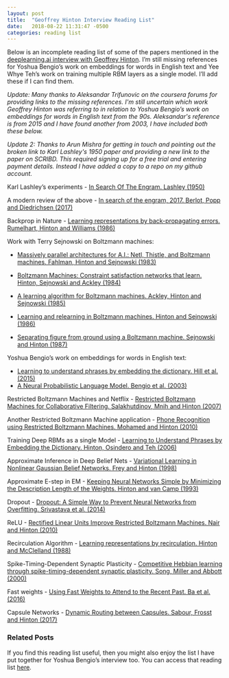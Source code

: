 ```yaml
---
layout: post
title:  "Geoffrey Hinton Interview Reading List"
date:   2018-08-22 11:31:47 -0500
categories: reading list
---
```

Below is an incomplete reading list of some of the papers mentioned in the [deeplearning.ai interview with Geoffrey Hinton][video]. I’m still missing references for Yoshua Bengio’s work on embeddings for words in English text and Yee Whye Teh’s work on training multiple RBM layers as a single model. I’ll add these if I can find them.

*Update: Many thanks to Aleksandar Trifunovic on the coursera forums for providing links to the missing references. I'm still uncertain which work Geoffrey Hinton was referring to in relation to Yoshua Bengio’s work on embeddings for words in English text from the 90s.  Aleksandar's reference is from 2015 and I have found another from 2003, I have included both these below.*

*Update 2: Thanks to Arun Mishra for getting in touch and pointing out the broken link to Karl Lashley's 1950 paper and providing a new link to the paper on SCRIBD.  This required signing up for a free trial and entering payment details.  Instead I have added a copy to a repo on my github account.*


Karl Lashley’s experiments - [In Search Of The Engram. Lashley (1950)][Lashley1950]

A modern review of the above - [In search of the engram, 2017. Berlot, Popp and Diedrichsen (2017)][Berlot2017]

Backprop in Nature - [Learning representations by back-propagating errors. Rumelhart, Hinton and Williams (1986)][Rumelhart1986]

Work with Terry Sejnowski on Boltzmann machines:

 - [Massively parallel architectures for A.I.: Netl, Thistle, and Boltzmann machines. Fahlman, Hinton and Sejnowski (1983)][Fahlman1983]

 - [Boltzmann Machines: Constraint satisfaction networks that learn. Hinton, Sejnowski and Ackley (1984)][Hinton1984]

 - [A learning algorithm for Boltzmann machines. Ackley, Hinton and Sejnowski (1985)][Ackley1985]

 - [Learning and relearning in Boltzmann machines. Hinton and Sejnowski (1986)][Hinton1986]

 - [Separating figure from ground using a Boltzmann machine. Sejnowski and Hinton (1987)][Sejnowski1987]

Yoshua Bengio’s work on embeddings for words in English text:
 - [Learning to understand phrases by embedding the dictionary. Hill et al. (2015)][Hill2015]
 - [A Neural Probabilistic Language Model. Bengio et al. (2003)][Bengio2003]
 
Restricted Boltzmann Machines and Netflix - [Restricted Boltzmann Machines for Collaborative Filtering. Salakhutdinov, Mnih and Hinton (2007)][Salakhutdinov2007]

Another Restricted Boltzmann Machine application - [Phone Recognition using Restricted Boltzmann Machines. Mohamed and Hinton (2010)][Mohamed2010]

Training Deep RBMs as a single Model - [Learning to Understand Phrases by Embedding the Dictionary. Hinton, Osindero and Teh (2006)][Hinton2006]

Approximate Inference in Deep Belief Nets - [Variational Learning in Nonlinear Gaussian Belief Networks. Frey and Hinton (1998)][Frey1998]

Approximate E-step in EM - [Keeping Neural Networks Simple by Minimizing the Description Length of the Weights. Hinton and van Camp (1993)][Hinton1993]

Dropout - [Dropout: A Simple Way to Prevent Neural Networks from Overfitting. Srivastava et al. (2014)][Srivastava2014]

ReLU - [Rectified Linear Units Improve Restricted Boltzmann Machines. Nair and Hinton (2010)][Nair2010]

Recirculation Algorithm - [Learning representations by recirculation. Hinton and McClelland (1988)][Hinton1988]

Spike-Timing-Dependent Synaptic Plasticity - [Competitive Hebbian learning through spike-timing-dependent synaptic plasticity. Song, Miller and Abbott (2000)][Song2000]

Fast weights - [Using Fast Weights to Attend to the Recent Past. Ba et al. (2016)][Ba2016]

Capsule Networks - [Dynamic Routing between Capsules. Sabour, Frosst and Hinton (2017)][Sabour2017]

### Related Posts ###
If you find this reading list useful, then you might also enjoy the list I have put together for Yoshua Bengio’s interview too.  You can access that reading list [here][BengioReadingList].

[Lashley1950]: https://github.com/dr-darryl-wright/Lashley_1950/ 
[Berlot2017]: http://www.diedrichsenlab.org/pubs/Berlot_CurrentOpinion_2017.pdf
[Rumelhart1986]: https://www.nature.com/articles/323533a0.pdf
[Fahlman1983]: http://www.cs.toronto.edu/~hinton/absps/fahlmanBM.pdf
[Hinton1984]: http://www.cs.toronto.edu/~hinton/absps/bmtr.pdf
[Ackley1985]: http://www.cs.toronto.edu/~hinton/absps/cogscibm.pdf
[Hinton1986]: http://www.cs.toronto.edu/~hinton/absps/pdp7.pdf
[Sejnowski1987]: http://www.cs.toronto.edu/~hinton/absps/arbibfigground.pdf
[Hill2015]: https://arxiv.org/pdf/1504.00548.pdf
[Bengio2003]: http://www.jmlr.org/papers/volume3/bengio03a/bengio03a.pdf
[Salakhutdinov2007]: http://www.cs.toronto.edu/~fritz/absps/netflix.pdf
[Mohamed2010]: http://www.cs.toronto.edu/~hinton/absps/icassp10.pdf
[Hinton2006]: http://www.cs.toronto.edu/~fritz/absps/ncfast.pdf
[Frey1998]: http://www.cs.toronto.edu/~fritz/absps/nlgbn.pdf
[Hinton1993]: http://www.cs.toronto.edu/~hinton/absps/colt93.pdf
[Srivastava2014]: http://www.cs.toronto.edu/~hinton/absps/JMLRdropout.pdf
[Nair2010]: http://www.cs.toronto.edu/~hinton/absps/reluICML.pdf
[Hinton1988]: http://www.cs.toronto.edu/~hinton/absps/recirculation.pdf
[Song2000]: http://www.columbia.edu/cu/neurotheory/Larry/SongNatNeuro00.pdf
[Ba2016]: https://arxiv.org/pdf/1610.06258.pdf
[Sabour2017]: https://arxiv.org/pdf/1710.09829.pdf
[video]: https://www.youtube.com/watch?v=-eyhCTvrEtE
[BengioReadingList]: https://dr-darryl-wright.github.io/reading/list/2019/03/21/yoshua-bengio-interview-reading-list.html
